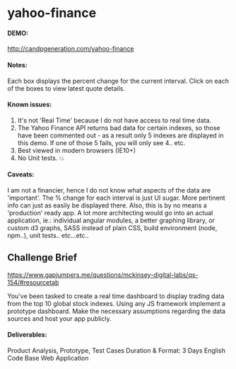 yahoo-finance
=============

#### DEMO: ####
http://candpgeneration.com/yahoo-finance
#### Notes: ####
Each box displays the percent change for the current interval. Click on each of the boxes to view latest quote details.

#### Known issues: ####
1. It's not 'Real Time' because I do not have access to real time data. 
2. The Yahoo Finance API returns bad data for certain indexes, so those have been commented out - as a result only 5 indexes are displayed in this demo. If one of those 5 fails, you will only see 4.. etc.
3. Best viewed in modern browsers (IE10+)
4. No Unit tests. :boom:

#### Caveats: ####
I am not a financier, hence I do not know what aspects of the data are 'important'. The % change for each interval is just UI sugar. More pertinent info can just as easily be displayed there. Also, this is by no means a 'production' ready app. A lot more architecting would go into an actual application, ie.: individual angular modules, a better graphing library, or custom d3 graphs, SASS instead of plain CSS, build environment (node, npm..), unit tests.. etc...etc..

## Challenge Brief ##
https://www.gapjumpers.me/questions/mckinsey-digital-labs/qs-154/#resourcetab

You've been tasked to create a real time dashboard to display trading data from the top 10 global stock indexes.
Using any JS framework implement a prototype dashboard.
Make the necessary assumptions regarding the data sources and host your app publicly.

#### Deliverables: ####
Product Analysis, Prototype, Test Cases
Duration & Format: 3 Days  English  Code Base Web Application
